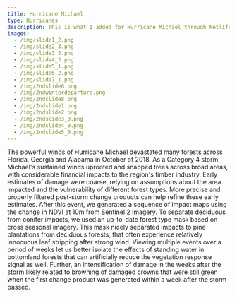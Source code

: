 ```yaml
---
title: Hurricane Michael
type: Hurricanes
description: This is what I added for Hurricane Michael through Netlify CMS
images:
  - /img/slide1_2.png
  - /img/slide2_3.png
  - /img/slide3_3.png
  - /img/slide4_3.png
  - /img/slide5_1.png
  - /img/slide6_2.png
  - /img/slide7_1.png
  - /img/2ndslide6.png
  - /img/2ndwinterdeparture.png
  - /img/2ndslide8.png
  - /img/2ndslide1.png
  - /img/2ndslide2.png
  - /img/2ndslide3_0.png
  - /img/2ndslide4_0.png
  - /img/2ndslide5_0.png
---
```

The powerful winds of Hurricane Michael devastated many forests across Florida, Georgia and Alabama in October of 2018. As a Category 4 storm, Michael's sustained winds uprooted and snapped trees across broad areas, with considerable financial impacts to the region's timber industry. Early estimates of damage were coarse, relying on assumptions about the area impacted and the vulnerability of different forest types. More precise and properly filtered post-storm change products can help refine these early estimates. After this event, we generated a sequence of impact maps using the change in NDVI at 10m from Sentinel 2 imagery. To separate deciduous from conifer impacts, we used an up-to-date forest type mask based on cross seasonal imagery. This mask nicely separated impacts to pine plantations from deciduous forests, that often experience relatively innocuous leaf stripping after strong wind. Viewing multiple events over a period of weeks let us better isolate the effects of standing water in bottomland forests that can artificially reduce the vegetation response signal as well. Further, an intensification of damage in the weeks after the storm likely related to browning of damaged crowns that were still green when the first change product was generated within a week after the storm passed.